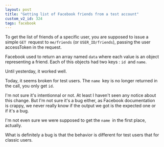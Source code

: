 ```yaml
---
layout: post
title: "Getting list of Facebook friends from a test account"
custom_v2_id: 324
tags: facebook
---
```


To get the list of friends of a specific user, you are supposed to issue a
simple `GET `request to `me/friends` (or `USER_ID/friends`), passing the user
accessToken in the request.

Facebook used to return an array named `data` where each value is an object
representing a friend. Each of this objects had two keys : `id `and `name`.

Until yesterday, it worked well.

Today, it seems broken for test users. The `name `key is no longer returned in
the call, you only get `id`.

I'm not sure it's intentionnal or not. At least I haven't seen any notice
about this change. But I'm not sure it's a bug either, as Facebook
documentation is crappy, we never really know if the output we got is the
expected one or if it's a bug.

I'm not even sure we were supposed to get the `name `in the first place,
actually.

What is definitely a bug is that the behavior is different for test users that
for classic users.
